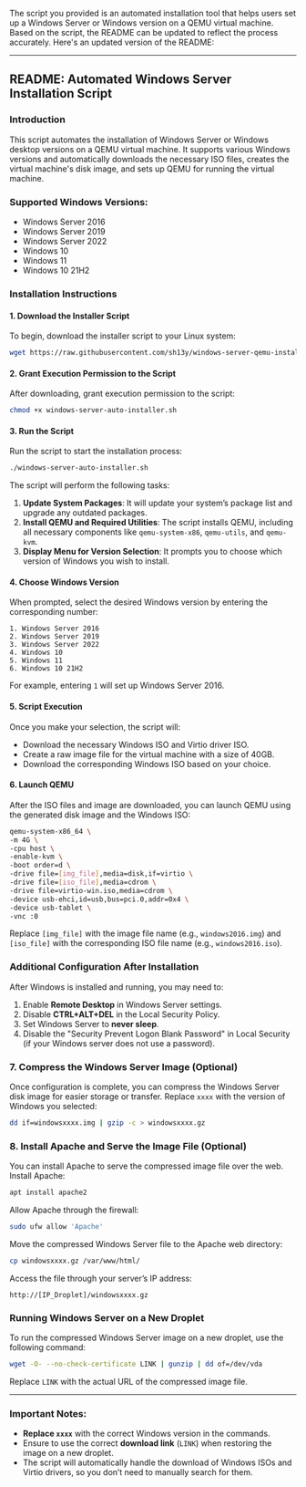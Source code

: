 The script you provided is an automated installation tool that helps users set up a Windows Server or Windows version on a QEMU virtual machine. Based on the script, the README can be updated to reflect the process accurately. Here's an updated version of the README:

---

## **README: Automated Windows Server Installation Script**

### **Introduction**
This script automates the installation of Windows Server or Windows desktop versions on a QEMU virtual machine. It supports various Windows versions and automatically downloads the necessary ISO files, creates the virtual machine's disk image, and sets up QEMU for running the virtual machine.

### **Supported Windows Versions:**
- Windows Server 2016
- Windows Server 2019
- Windows Server 2022
- Windows 10
- Windows 11
- Windows 10 21H2

### **Installation Instructions**

#### **1. Download the Installer Script**

To begin, download the installer script to your Linux system:

```bash
wget https://raw.githubusercontent.com/sh13y/windows-server-qemu-installer/main/windows-server-auto-installer.sh
```

#### **2. Grant Execution Permission to the Script**

After downloading, grant execution permission to the script:

```bash
chmod +x windows-server-auto-installer.sh
```

#### **3. Run the Script**

Run the script to start the installation process:

```bash
./windows-server-auto-installer.sh
```

The script will perform the following tasks:

1. **Update System Packages**: It will update your system’s package list and upgrade any outdated packages.
2. **Install QEMU and Required Utilities**: The script installs QEMU, including all necessary components like `qemu-system-x86`, `qemu-utils`, and `qemu-kvm`.
3. **Display Menu for Version Selection**: It prompts you to choose which version of Windows you wish to install.

#### **4. Choose Windows Version**

When prompted, select the desired Windows version by entering the corresponding number:

```
1. Windows Server 2016
2. Windows Server 2019
3. Windows Server 2022
4. Windows 10
5. Windows 11
6. Windows 10 21H2
```

For example, entering `1` will set up Windows Server 2016.

#### **5. Script Execution**

Once you make your selection, the script will:
- Download the necessary Windows ISO and Virtio driver ISO.
- Create a raw image file for the virtual machine with a size of 40GB.
- Download the corresponding Windows ISO based on your choice.

#### **6. Launch QEMU**

After the ISO files and image are downloaded, you can launch QEMU using the generated disk image and the Windows ISO:

```bash
qemu-system-x86_64 \
-m 4G \
-cpu host \
-enable-kvm \
-boot order=d \
-drive file=[img_file],media=disk,if=virtio \
-drive file=[iso_file],media=cdrom \
-drive file=virtio-win.iso,media=cdrom \
-device usb-ehci,id=usb,bus=pci.0,addr=0x4 \
-device usb-tablet \
-vnc :0
```

Replace `[img_file]` with the image file name (e.g., `windows2016.img`) and `[iso_file]` with the corresponding ISO file name (e.g., `windows2016.iso`).

### **Additional Configuration After Installation**

After Windows is installed and running, you may need to:

1. Enable **Remote Desktop** in Windows Server settings.
2. Disable **CTRL+ALT+DEL** in the Local Security Policy.
3. Set Windows Server to **never sleep**.
4. Disable the "Security Prevent Logon Blank Password" in Local Security (if your Windows server does not use a password).

### **7. Compress the Windows Server Image (Optional)**

Once configuration is complete, you can compress the Windows Server disk image for easier storage or transfer. Replace `xxxx` with the version of Windows you selected:

```bash
dd if=windowsxxxx.img | gzip -c > windowsxxxx.gz
```

### **8. Install Apache and Serve the Image File (Optional)**

You can install Apache to serve the compressed image file over the web. Install Apache:

```bash
apt install apache2
```

Allow Apache through the firewall:

```bash
sudo ufw allow 'Apache'
```

Move the compressed Windows Server file to the Apache web directory:

```bash
cp windowsxxxx.gz /var/www/html/
```

Access the file through your server’s IP address:

```arduino
http://[IP_Droplet]/windowsxxxx.gz
```

### **Running Windows Server on a New Droplet**

To run the compressed Windows Server image on a new droplet, use the following command:

```bash
wget -O- --no-check-certificate LINK | gunzip | dd of=/dev/vda
```

Replace `LINK` with the actual URL of the compressed image file.

---

### **Important Notes:**
- **Replace `xxxx`** with the correct Windows version in the commands.
- Ensure to use the correct **download link** (`LINK`) when restoring the image on a new droplet.
- The script will automatically handle the download of Windows ISOs and Virtio drivers, so you don’t need to manually search for them.


